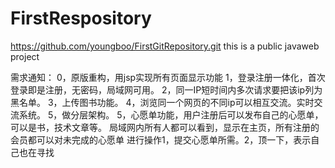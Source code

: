 ﻿FirstRespository
================

https://github.com/youngboo/FirstGitRepository.git
this is a public javaweb project

需求通知：
0，原版重构，用jsp实现所有页面显示功能
1，登录注册一体化，首次登录即是注册，无密码，局域网可用。
2，同一IP短时间内多次请求要把该ip列为黑名单。
3，上传图书功能。
4，浏览同一个网页的不同ip可以相互交流。实时交流系统。
5，做分层架构。
5，心愿单功能，用户注册后可以发布自己的心愿单，可以是书，技术文章等。
局域网内所有人都可以看到，显示在主页，所有注册的会员都可以对未完成的心愿单
进行操作1，提交心愿单所需。2，顶一下，表示自己也在寻找